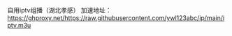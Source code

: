 自用iptv组播（湖北孝感）
加速地址：https://ghproxy.net/https://raw.githubusercontent.com/ywl123abc/ip/main/iptv.m3u
